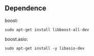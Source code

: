 
## Dependence
boost:
```
sudo apt-get install libboost-all-dev
```
boost.asio:
```
sudo apt-get install -y libasio-dev
```

